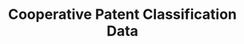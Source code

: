 ---
bigquery: https://console.cloud.google.com/bigquery?p=patents-public-data&d=cpc&page=dataset
citation: '“Cooperative Patent Classification” by the EPO and USPTO, for public use. '
contributors: EPO, USPTO
cost: None
description: Cooperative Patent Classification Data contains the scheme and definitions
  of the Cooperative Patent Classification system for classifying patent documents.
  The CPC is the result of a partnership between the EPO and the USPTO in their joint
  effort to develop a common, internationally compatible classification system for
  technical documents, in particular patent publications, which will be used by both
  offices in the patent granting process
documentation: https://www.cooperativepatentclassification.org/cpcSchemeAndDefinitions
last_edit: 04/06/2022, 22:43:44
location: https://www.cooperativepatentclassification.org/index
maintained_by: USPTO, EPO
schema_fields:
- titlePart
- application_references
- notAllocatable
- residualReferences
- symbol
- titleFull
- breakdown_code
- limitingReferences
- parents
- glossary
- applicationReferences
- ipc_concordant
- child_groups
- level
- children
- limiting_references
- synonyms
- title_full
- informative_references
- informativeReferences
- not_allocatable
- date_revised
- residual_references
- childGroups
- definition
- status
- ipcConcordant
- dateRevised
- title_part
- additional_only
- sizeCache
- breakdownCode
shortname: cooperative_patent_classification
tags:
- patents
- science
title: Cooperative Patent Classification Data
uuid: 984374a7-16e9-4b35-9445-458daceb01bf
---